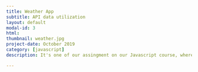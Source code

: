 ```yaml
---
title: Weather App
subtitle: API data utilization
layout: default
modal-id: 3
html: 
thumbnail: weather.jpg
project-date: October 2019
category: [javascript]
description: It's one of our assingment on our Javascript course, where we use an API then utilize it to display its data.

---
```

